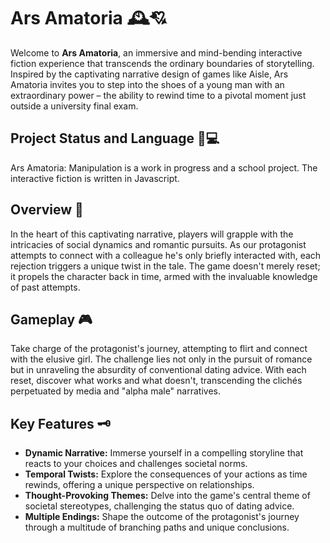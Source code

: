 # Ars Amatoria 🕰️💘

Welcome to **Ars Amatoria**, an immersive and mind-bending interactive fiction experience that transcends the ordinary boundaries of storytelling. Inspired by the captivating narrative design of games like Aisle, Ars Amatoria invites you to step into the shoes of a young man with an extraordinary power – the ability to rewind time to a pivotal moment just outside a university final exam.


## Project Status and Language 🚧💻

Ars Amatoria: Manipulation is a work in progress and a school project. The interactive fiction is written in Javascript.

## Overview 🌟

In the heart of this captivating narrative, players will grapple with the intricacies of social dynamics and romantic pursuits. As our protagonist attempts to connect with a colleague he's only briefly interacted with, each rejection triggers a unique twist in the tale. The game doesn't merely reset; it propels the character back in time, armed with the invaluable knowledge of past attempts.

## Gameplay 🎮

Take charge of the protagonist's journey, attempting to flirt and connect with the elusive girl. The challenge lies not only in the pursuit of romance but in unraveling the absurdity of conventional dating advice. With each reset, discover what works and what doesn't, transcending the clichés perpetuated by media and "alpha male" narratives.

## Key Features 🗝️

- **Dynamic Narrative:** Immerse yourself in a compelling storyline that reacts to your choices and challenges societal norms.
- **Temporal Twists:** Explore the consequences of your actions as time rewinds, offering a unique perspective on relationships.
- **Thought-Provoking Themes:** Delve into the game's central theme of societal stereotypes, challenging the status quo of dating advice.
- **Multiple Endings:** Shape the outcome of the protagonist's journey through a multitude of branching paths and unique conclusions.
